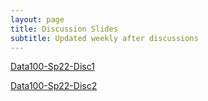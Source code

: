 ```yaml
---
layout: page
title: Discussion Slides
subtitle: Updated weekly after discussions
---
```


[Data100-Sp22-Disc1](https://github.com/michelleli142/michelleli142.github.io/files/7945564/Data100-Sp22-Disc1.1.pdf)


[Data100-Sp22-Disc2](https://github.com/michelleli142/michelleli142.github.io/files/7976158/Data100.Sp22.Disc.2.pdf)
